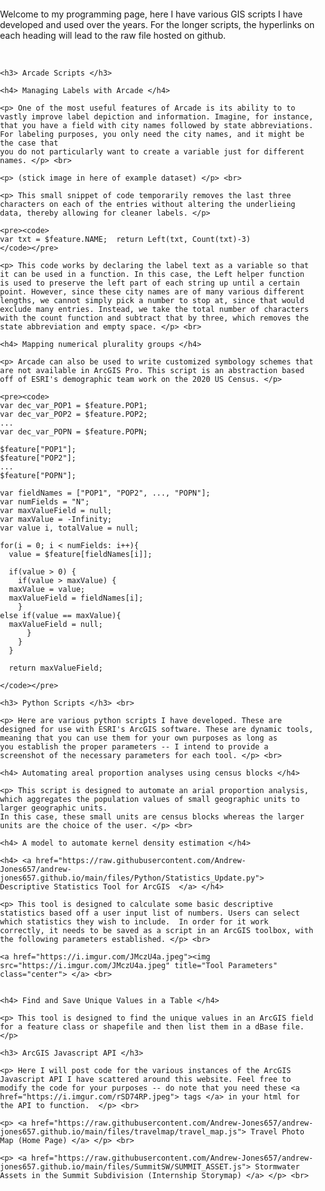 <html>
  <head>
    <meta charset="utf-8" />
    <meta http-equiv= "X-UA-Compatible" content="IE=edge">
    <meta name="viewport" content="initial-scale=1, maximum-scale=1, user-scalable=no" />
    <title> GIS Programming </title>
    <style>
        html,
        body { 
        padding: 0;
        margin: 0;
        height: 100%;
        width: 100%;
        }
    </style>
  </head>
  <body>
    <p> Welcome to my programming page, here I have various GIS scripts I have developed and used over the years. For the longer scripts, the hyperlinks on each heading will lead to the raw file hosted on github. </p> <br>

    <h3> Arcade Scripts </h3>

    <h4> Managing Labels with Arcade </h4>

    <p> One of the most useful features of Arcade is its ability to to vastly improve label depiction and information. Imagine, for instance, that you have a field with city names followed by state abbreviations. For labeling purposes, you only need the city names, and it might be the case that 
    you do not particularly want to create a variable just for different names. </p> <br>

    <p> (stick image in here of example dataset) </p> <br>
    
    <p> This small snippet of code temporarily removes the last three characters on each of the entries without altering the underlieing data, thereby allowing for cleaner labels. </p>

    <pre><code>
    var txt = $feature.NAME;  return Left(txt, Count(txt)-3)
    </code></pre>

    <p> This code works by declaring the label text as a variable so that it can be used in a function. In this case, the Left helper function is used to preserve the left part of each string up until a certain point. However, since these city names are of many various different lengths, we cannot simply pick a number to stop at, since that would exclude many entries. Instead, we take the total number of characters with the count function and subtract that by three, which removes the state abbreviation and empty space. </p> <br>

    <h4> Mapping numerical plurality groups </h4> 

    <p> Arcade can also be used to write customized symbology schemes that are not available in ArcGIS Pro. This script is an abstraction based off of ESRI's demographic team work on the 2020 US Census. </p>

    <pre><code>
    var dec_var_POP1 = $feature.POP1;
    var dec_var_POP2 = $feature.POP2;
    ...
    var dec_var_POPN = $feature.POPN;

    $feature["POP1"];
    $feature["POP2"];
    ...
    $feature["POPN"];

    var fieldNames = ["POP1", "POP2", ..., "POPN"];
    var numFields = "N";
    var maxValueField = null;
    var maxValue = -Infinity;
    var value i, totalValue = null;

    for(i = 0; i < numFields: i++){
      value = $feature[fieldNames[i]];

      if(value > 0) {
        if(value > maxValue) {
	  maxValue = value;
   	  maxValueField = fieldNames[i];
        }
	else if(value == maxValue){
 	  maxValueField = null;
    	  }
        }
      }

      return maxValueField;

    </code></pre>
    
    <h3> Python Scripts </h3> <br>

    <p> Here are various python scripts I have developed. These are designed for use with ESRI's ArcGIS software. These are dynamic tools, meaning that you can use them for your own purposes as long as 
    you establish the proper parameters -- I intend to provide a screenshot of the necessary parameters for each tool. </p> <br>

    <h4> Automating areal proportion analyses using census blocks </h4>

    <p> This script is designed to automate an arial proportion analysis, which aggregates the population values of small geographic units to larger geographic units.
	In this case, these small units are census blocks whereas the larger units are the choice of the user. </p> <br>   

    <h4> A model to automate kernel density estimation </h4>

    <h4> <a href="https://raw.githubusercontent.com/Andrew-Jones657/andrew-jones657.github.io/main/files/Python/Statistics_Update.py"> Descriptive Statistics Tool for ArcGIS  </a> </h4>

    <p> This tool is designed to calculate some basic descriptive statistics based off a user input list of numbers. Users can select which statistics they wish to include.  In order for it work correctly, it needs to be saved as a script in an ArcGIS toolbox, with the following parameters established. </p> <br>

    <a href="https://i.imgur.com/JMczU4a.jpeg"><img src="https://i.imgur.com/JMczU4a.jpeg" title="Tool Parameters" class="center"> </a> <br>


    <h4> Find and Save Unique Values in a Table </h4>

    <p> This tool is designed to find the unique values in an ArcGIS field for a feature class or shapefile and then list them in a dBase file. </p>

    <h3> ArcGIS Javascript API </h3>

    <p> Here I will post code for the various instances of the ArcGIS Javascript API I have scattered around this website. Feel free to modify the code for your purposes -- do note that you need these <a href="https://i.imgur.com/rSD74RP.jpeg"> tags </a> in your html for the API to function.  </p> <br>

    <p> <a href="https://raw.githubusercontent.com/Andrew-Jones657/andrew-jones657.github.io/main/files/travelmap/travel_map.js"> Travel Photo Map (Home Page) </a> </p> <br>

    <p> <a href="https://raw.githubusercontent.com/Andrew-Jones657/andrew-jones657.github.io/main/files/SummitSW/SUMMIT_ASSET.js"> Stormwater Assets in the Summit Subdivision (Internship Storymap) </a> </p> <br>


	

  </body>
</html>

